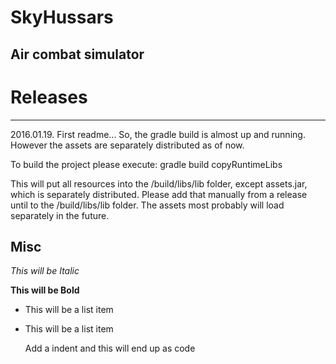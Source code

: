 SkyHussars
==========

Air combat simulator
--------------------


# Releases
----------
2016.01.19.
First readme...
So, the gradle build is almost up and running. However the assets are separately distributed as of now. 

To build the project please execute:
gradle build copyRuntimeLibs

This will put all resources into the /build/libs/lib folder, except assets.jar, which is separately distributed.
Please add that manually from a release until to the /build/libs/lib folder. The assets most probably will load separately in the future.

Misc
----

*This will be Italic*

**This will be Bold**

- This will be a list item
- This will be a list item

    Add a indent and this will end up as code